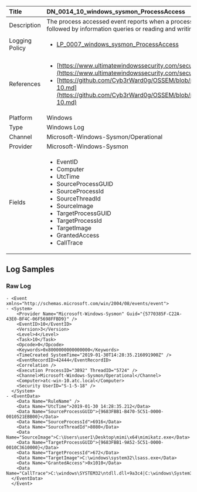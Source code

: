 | Title          | DN_0014_10_windows_sysmon_ProcessAccess                                                                                                      |
|:---------------|:-----------------------------------------------------------------------------------------------------------------|
| Description    | The process accessed event reports when a process opens another process, an operation that’s often followed by information queries or reading and writing the address space of the target process.                                                                                                |
| Logging Policy | <ul><li>[LP_0007_windows_sysmon_ProcessAccess](../Logging_Policies/LP_0007_windows_sysmon_ProcessAccess.md)</li></ul> |
| References     | <ul><li>[https://www.ultimatewindowssecurity.com/securitylog/encyclopedia/event.aspx?eventid=90010](https://www.ultimatewindowssecurity.com/securitylog/encyclopedia/event.aspx?eventid=90010)</li><li>[https://github.com/Cyb3rWard0g/OSSEM/blob/master/data_dictionaries/windows/sysmon/event-10.md](https://github.com/Cyb3rWard0g/OSSEM/blob/master/data_dictionaries/windows/sysmon/event-10.md)</li></ul>                                  |
| Platform       | Windows    																																															  |
| Type           | Windows Log        																																															  |
| Channel        | Microsoft-Windows-Sysmon/Operational     																																															  |
| Provider       | Microsoft-Windows-Sysmon    																																															  |
| Fields         | <ul><li>EventID</li><li>Computer</li><li>UtcTime</li><li>SourceProcessGUID</li><li>SourceProcessId</li><li>SourceThreadId</li><li>SourceImage</li><li>TargetProcessGUID</li><li>TargetProcessId</li><li>TargetImage</li><li>GrantedAccess</li><li>CallTrace</li></ul>                                               |


## Log Samples

### Raw Log

```
- <Event xmlns="http://schemas.microsoft.com/win/2004/08/events/event">
- <System>
    <Provider Name="Microsoft-Windows-Sysmon" Guid="{5770385F-C22A-43E0-BF4C-06F5698FFBD9}" /> 
    <EventID>10</EventID> 
    <Version>3</Version> 
    <Level>4</Level> 
    <Task>10</Task> 
    <Opcode>0</Opcode> 
    <Keywords>0x8000000000000000</Keywords> 
    <TimeCreated SystemTime="2019-01-30T14:28:35.216091900Z" /> 
    <EventRecordID>42444</EventRecordID> 
    <Correlation /> 
    <Execution ProcessID="3892" ThreadID="5724" /> 
    <Channel>Microsoft-Windows-Sysmon/Operational</Channel> 
    <Computer>atc-win-10.atc.local</Computer> 
    <Security UserID="S-1-5-18" /> 
  </System>
- <EventData>
    <Data Name="RuleName" /> 
    <Data Name="UtcTime">2019-01-30 14:28:35.212</Data> 
    <Data Name="SourceProcessGUID">{9683FBB1-B470-5C51-0000-0010521EBB00}</Data> 
    <Data Name="SourceProcessId">6916</Data> 
    <Data Name="SourceThreadId">8080</Data> 
    <Data Name="SourceImage">C:\Users\user1\Desktop\mimi\x64\mimikatz.exe</Data> 
    <Data Name="TargetProcessGUID">{9683FBB1-9A52-5C51-0000-0010C3610000}</Data> 
    <Data Name="TargetProcessId">672</Data> 
    <Data Name="TargetImage">C:\windows\system32\lsass.exe</Data> 
    <Data Name="GrantedAccess">0x1010</Data> 
    <Data Name="CallTrace">C:\windows\SYSTEM32\ntdll.dll+9a3c4|C:\windows\System32\KERNELBASE.dll+2fd5d|C:\Users\user1\Desktop\mimi\x64\mimikatz.exe+7a906|C:\Users\user1\Desktop\mimi\x64\mimikatz.exe+7ac75|C:\Users\user1\Desktop\mimi\x64\mimikatz.exe+7a82d|C:\Users\user1\Desktop\mimi\x64\mimikatz.exe+4d28c|C:\Users\user1\Desktop\mimi\x64\mimikatz.exe+4d0c4|C:\Users\user1\Desktop\mimi\x64\mimikatz.exe+4cea1|C:\Users\user1\Desktop\mimi\x64\mimikatz.exe+80675|C:\windows\System32\KERNEL32.DLL+13034|C:\windows\SYSTEM32\ntdll.dll+71471</Data> 
  </EventData>
  </Event>

```




